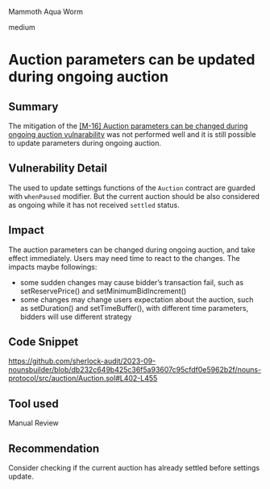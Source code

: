 Mammoth Aqua Worm

medium

# Auction parameters can be updated during ongoing auction

## Summary
The mitigation of the [[M-16] Auction parameters can be changed during ongoing auction vulnarability](https://code4rena.com/reports/2022-09-nouns-builder#m-16-auction-parameters-can-be-changed-during-ongoing-auction) was not performed well and it is still possible to update parameters during ongoing auction.

## Vulnerability Detail
The used to update settings functions of the `Auction` contract are guarded with `whenPaused` modifier. But the current auction should be also considered as ongoing while it has not received `settled` status.


## Impact
The auction parameters can be changed during ongoing auction, and take effect immediately. Users may need time to react to the changes. The impacts maybe followings:
- some sudden changes may cause bidder’s transaction fail, such as setReservePrice() and setMinimumBidIncrement()
- some changes may change users expectation about the auction, such as setDuration() and setTimeBuffer(), with different time parameters, bidders will use different strategy

## Code Snippet
https://github.com/sherlock-audit/2023-09-nounsbuilder/blob/db232c649b425c36f5a93607c95cfdf0e5962b2f/nouns-protocol/src/auction/Auction.sol#L402-L455

## Tool used

Manual Review

## Recommendation
Consider checking if the current auction has already settled before settings update.
